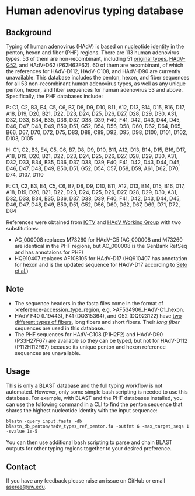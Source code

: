 # Human adenovirus typing database
## Background
Typing of human adenovirus (HAdV) is based on [nucleotide identity](https://journals.asm.org/doi/10.1128/JVI.00354-11) in the penton, hexon and fiber (PHF) regions. There are 113 human adenovirus types. 53 of them are non-recombinant, including 51 [original types](https://www.ncbi.nlm.nih.gov/pmc/articles/PMC7171713/), [HAdV-G52](https://journals.asm.org/doi/full/10.1128/JVI.02650-06), and HAdV-D62 (P62H62F62).
60 of them are recombinant, of which the references for HAdV-D112, HAdV-C108, and HAdV-D90 are currently unavailable.
This database includes the penton, hexon, and fiber sequences for all 53 non-recombinant human adenovirus types, as well as any unique penton, hexon, and fiber sequences for human adenovirus 53 and above.
Specifically, the PHF databases include:

P: C1, C2, B3, E4, C5, C6, B7, D8, D9, D10, B11, A12, D13, B14, D15, B16, D17, A18, D19, D20, B21, D22, D23, D24, D25, D26, D27, D28, D29, D30, A31, D32, D33, B34, B35, D36, D37, D38, D39, F40, F41, D42, D43, D44, D45, D46, D47, D48, D49, B50, D51, G52, D54, D56, D58, D60, D62, D64, D65, B66, D67, D70, D72, D75, D83, D88, C89, D92, D95, D98, D100, D101, D102, D103, D105

H: C1, C2, B3, E4, C5, C6, B7, D8, D9, D10, B11, A12, D13, B14, D15, B16, D17, A18, D19, D20, B21, D22, D23, D24, D25, D26, D27, D28, D29, D30, A31, D32, D33, B34, B35, D36, D37, D38, D39, F40, F41, D42, D43, D44, D45, D46, D47, D48, D49, B50, D51, G52, D54, C57, D58, D59, A61, D62, D70, D74, D107, D110

F: C1, C2, B3, E4, C5, C6, B7, D8, D9, D10, B11, A12, D13, B14, D15, B16, D17, A18, D19, D20, B21, D22, D23, D24, D25, D26, D27, D28, D29, D30, A31, D32, D33, B34, B35, D36, D37, D38, D39, F40, F41, D42, D43, D44, D45, D46, D47, D48, D49, B50, D51, G52, D56, D60, D62, D67, D69, D71, D72, D84


References were obtained from [ICTV](https://ictv.global/report/chapter/adenoviridae/adenoviridae/mastadenovirus) and [HAdV Working Group](http://hadvwg.gmu.edu/) with two substitutions:
- AC_000008 replaces M73260 for HAdV-C5 (AC_000008 and M73260 are identical in the PHF regions, but AC_000008 is the GenBank RefSeq and has annotaions for PHF)
- HQ910407 replaces AF108105 for HAdV-D17 (HQ910407 has annotation for hexon and is the updated sequence for HAdV-D17 according to [Seto et al.](https://journals.asm.org/doi/10.1128/JVI.06051-11))

## Note
- The sequence headers in the fasta files come in the format of >reference-accession_type_region, e.g. >AF534906_HAdV-C1_hexon.
- HAdV F40 (L19443), F41 (DQ315364), and G52 (DQ923122) have [two different types of fibers](https://www.ncbi.nlm.nih.gov/pmc/articles/PMC7918131/), long fibers and short fibers. Their *long fiber* sequences are used in this database.
- The PHF sequences for HAdV-C108 (P1H2F2) and HAdV-D90 (P33H27F67) are available so they can be typed, but not for HAdV-D112 (P112H112F67) because its unique penton and hexon reference sequences are unavailable.

## Usage
This is only a BLAST database and the full typing workflow is not automated. However, only some simple bash scripting is needed to use this database. For example, with BLAST and the PHF databases installed, you can use the following command in a CLI to find the penton sequence that shares the highest nucleotide identity with the input sequence:

	blastn -query input.fasta -db blastn_db_penton/hadv_types_ref_penton.fa -outfmt 6 -max_target_seqs 1 -evalue 1e-5

You can then use additional bash scripting to parse and chain BLAST outputs for other typing regions together to your desired preference.

## Contact
If you have any feedback please raise an issue on GitHub or email aseree@uw.edu.
